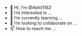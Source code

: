 - 👋 Hi, I’m @Akhil1162
- 👀 I’m interested in ...
- 🌱 I’m currently learning ...
- 💞️ I’m looking to collaborate on ...
- 📫 How to reach me ...

<!---
Akhil1162/Akhil1162 is a ✨ special ✨ repository because its `README.md` (this file) appears on your GitHub profile.
You can click the Preview link to take a look at your changes.
--->
